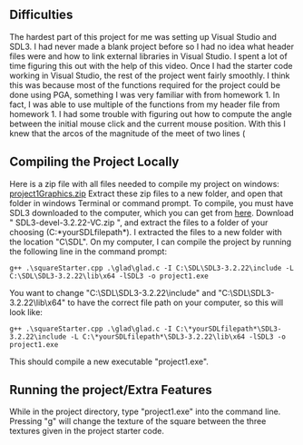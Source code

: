 ## Difficulties
The hardest part of this project for me was setting up Visual Studio and SDL3. I had never made a blank project before so I had no idea what header files were and how to link external libraries in Visual Studio. I spent a lot of time figuring this out with the help of this video. Once I had the starter code working in Visual Studio, the rest of the project went fairly smoothly. I think this was because most of the functions required for the project could be done using PGA, something I was very familiar with from homework 1. In fact, I was able to use multiple of the functions from my header file from homework 1. I had some trouble with figuring out how to compute the angle between the initial mouse click and the current mouse position. With this I knew that the arcos of the magnitude of the meet of two lines (

## Compiling the Project Locally
Here is a zip file with all files needed to compile my project on windows:
[project1Graphics.zip](https://github.com/user-attachments/files/22585764/project1Graphics.zip)
Extract these zip files to a new folder, and open that folder in windows Terminal or command prompt.
To compile, you must have SDL3 downloaded to the computer, which you can get from [here](https://github.com/libsdl-org/SDL/releases/latest.). Download "
SDL3-devel-3.2.22-VC.zip ", and extract the files to a folder of your choosing (C:\*yourSDLfilepath\*). I extracted the files to a new folder with the location "C\SDL".
On my computer, I can compile the project by running the following line in the command prompt:
```
g++ .\squareStarter.cpp .\glad\glad.c -I C:\SDL\SDL3-3.2.22\include -L C:\SDL\SDL3-3.2.22\lib\x64 -lSDL3 -o project1.exe
```
You want to change "C:\SDL\SDL3-3.2.22\include" and "C:\SDL\SDL3-3.2.22\lib\x64" to have the correct file path on your computer, so this will look like:
```
g++ .\squareStarter.cpp .\glad\glad.c -I C:\*yourSDLfilepath*\SDL3-3.2.22\include -L C:\*yourSDLfilepath*\SDL3-3.2.22\lib\x64 -lSDL3 -o project1.exe
```
This should compile a new executable "project1.exe".

## Running the project/Extra Features
While in the project directory, type "project1.exe" into the command line. Pressing "g" will change the texture of the square between the three textures given in the project starter code.
